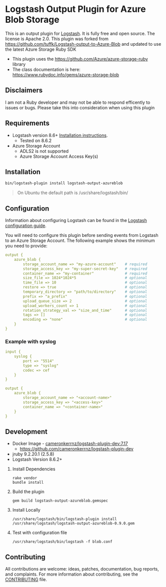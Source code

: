 
# Logstash Output Plugin for Azure Blob Storage

This is an output plugin for [Logstash](https://github.com/elastic/logstash). It is fully free and open source. The license is Apache 2.0. This plugin was forked from https://github.com/tuffk/Logstash-output-to-Azure-Blob and updated to use the latest Azure Storage Ruby SDK

- This plugin uses the https://github.com/Azure/azure-storage-ruby library
- The class documentation is here: https://www.rubydoc.info/gems/azure-storage-blob

## Disclaimers

I am not a Ruby developer and may not be able to respond efficently to issues or bugs. Please take this into consideration when using this plugin

## Requirements
- Logstash version 8.6+ [Installation instructions](https://www.elastic.co/guide/en/logstash/current/installing-logstash.html). 
    - Tested on 8.6.2
- Azure Storage Account
    - ADLS2 is not supported
    - Azure Storage Account Access Key(s)

## Installation
```sh
bin/logstash-plugin install logstash-output-azureblob
```
> On Ubuntu the default path is /usr/share/logstash/bin/

## Configuration

Information about configuring Logstash can be found in the [Logstash configuration guide](https://www.elastic.co/guide/en/logstash/current/configuration.html).

You will need to configure this plugin before sending events from Logstash to an Azure Storage Account. The following example shows the minimum you need to provide:

```yaml
output {
    azure_blob {
        storage_account_name => "my-azure-account"    # required
        storage_access_key => "my-super-secret-key"   # required
        container_name => "my-container"              # required
        size_file => 1024*1024*5                      # optional
        time_file => 10                               # optional
        restore => true                               # optional
        temporary_directory => "path/to/directory"    # optional
        prefix => "a_prefix"                          # optional
        upload_queue_size => 2                        # optional
        upload_workers_count => 1                     # optional
        rotation_strategy_val => "size_and_time"      # optional
        tags => []                                    # optional
        encoding => "none"                            # optional
    }
}
```

### Example with syslog

```yaml
input {
    syslog {
        port => "5514"
        type => "syslog"
        codec => cef
    }
}

output {
    azure_blob {
        storage_account_name => "<account-name>"
        storage_access_key => "<access-key>"
        container_name => "<container-name>"
    }
}
```

## Development

- Docker Image - [cameronkerrnz/logstash-plugin-dev:7.17](https://hub.docker.com/r/cameronkerrnz/logstash-plugin-dev)
    - https://github.com/cameronkerrnz/logstash-plugin-dev
- jruby 9.2.20.1 (2.5.8)
- Logstash Version 8.6.2+

1. Install Dependencies

    ```shell
    rake vendor
    bundle install
    ```
2. Build the plugin
    ```shell
    gem build logstash-output-azureblob.gemspec
    ```
3. Install Locally
    ```shell
    /usr/share/logstash/bin/logstash-plugin install /usr/share/logstash/logstash-output-azureblob-0.9.0.gem
    ```
4. Test with configuration file
    ```shell
    /usr/share/logstash/bin/logstash -f blob.conf
    ```
    
## Contributing

All contributions are welcome: ideas, patches, documentation, bug reports, and complaints. For more information about contributing, see the [CONTRIBUTING](https://github.com/elastic/logstash/blob/master/CONTRIBUTING.md) file.
